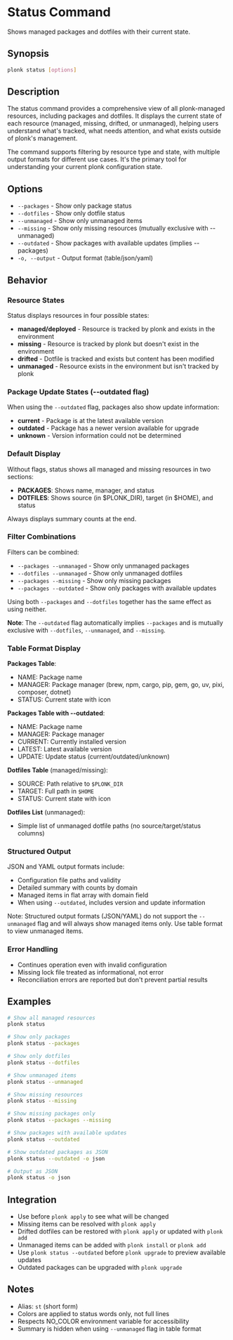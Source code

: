 # Status Command

Shows managed packages and dotfiles with their current state.

## Synopsis

```bash
plonk status [options]
```

## Description

The status command provides a comprehensive view of all plonk-managed resources, including packages and dotfiles. It displays the current state of each resource (managed, missing, drifted, or unmanaged), helping users understand what's tracked, what needs attention, and what exists outside of plonk's management.

The command supports filtering by resource type and state, with multiple output formats for different use cases. It's the primary tool for understanding your current plonk configuration state.

## Options

- `--packages` - Show only package status
- `--dotfiles` - Show only dotfile status
- `--unmanaged` - Show only unmanaged items
- `--missing` - Show only missing resources (mutually exclusive with --unmanaged)
- `--outdated` - Show packages with available updates (implies --packages)
- `-o, --output` - Output format (table/json/yaml)

## Behavior

### Resource States

Status displays resources in four possible states:
- **managed/deployed** - Resource is tracked by plonk and exists in the environment
- **missing** - Resource is tracked by plonk but doesn't exist in the environment
- **drifted** - Dotfile is tracked and exists but content has been modified
- **unmanaged** - Resource exists in the environment but isn't tracked by plonk

### Package Update States (--outdated flag)

When using the `--outdated` flag, packages also show update information:
- **current** - Package is at the latest available version
- **outdated** - Package has a newer version available for upgrade
- **unknown** - Version information could not be determined

### Default Display

Without flags, status shows all managed and missing resources in two sections:
- **PACKAGES**: Shows name, manager, and status
- **DOTFILES**: Shows source (in $PLONK_DIR), target (in $HOME), and status

Always displays summary counts at the end.

### Filter Combinations

Filters can be combined:
- `--packages --unmanaged` - Show only unmanaged packages
- `--dotfiles --unmanaged` - Show only unmanaged dotfiles
- `--packages --missing` - Show only missing packages
- `--packages --outdated` - Show only packages with available updates

Using both `--packages` and `--dotfiles` together has the same effect as using neither.

**Note**: The `--outdated` flag automatically implies `--packages` and is mutually exclusive with `--dotfiles`, `--unmanaged`, and `--missing`.

### Table Format Display

**Packages Table**:
- NAME: Package name
- MANAGER: Package manager (brew, npm, cargo, pip, gem, go, uv, pixi, composer, dotnet)
- STATUS: Current state with icon

**Packages Table with --outdated**:
- NAME: Package name
- MANAGER: Package manager
- CURRENT: Currently installed version
- LATEST: Latest available version
- UPDATE: Update status (current/outdated/unknown)

**Dotfiles Table** (managed/missing):
- SOURCE: Path relative to `$PLONK_DIR`
- TARGET: Full path in `$HOME`
- STATUS: Current state with icon

**Dotfiles List** (unmanaged):
- Simple list of unmanaged dotfile paths (no source/target/status columns)

### Structured Output

JSON and YAML output formats include:
- Configuration file paths and validity
- Detailed summary with counts by domain
- Managed items in flat array with domain field
- When using `--outdated`, includes version and update information

Note: Structured output formats (JSON/YAML) do not support the `--unmanaged` flag and will always show managed items only. Use table format to view unmanaged items.

### Error Handling

- Continues operation even with invalid configuration
- Missing lock file treated as informational, not error
- Reconciliation errors are reported but don't prevent partial results

## Examples

```bash
# Show all managed resources
plonk status

# Show only packages
plonk status --packages

# Show only dotfiles
plonk status --dotfiles

# Show unmanaged items
plonk status --unmanaged

# Show missing resources
plonk status --missing

# Show missing packages only
plonk status --packages --missing

# Show packages with available updates
plonk status --outdated

# Show outdated packages as JSON
plonk status --outdated -o json

# Output as JSON
plonk status -o json
```

## Integration

- Use before `plonk apply` to see what will be changed
- Missing items can be resolved with `plonk apply`
- Drifted dotfiles can be restored with `plonk apply` or updated with `plonk add`
- Unmanaged items can be added with `plonk install` or `plonk add`
- Use `plonk status --outdated` before `plonk upgrade` to preview available updates
- Outdated packages can be upgraded with `plonk upgrade`

## Notes

- Alias: `st` (short form)
- Colors are applied to status words only, not full lines
- Respects NO_COLOR environment variable for accessibility
- Summary is hidden when using `--unmanaged` flag in table format
